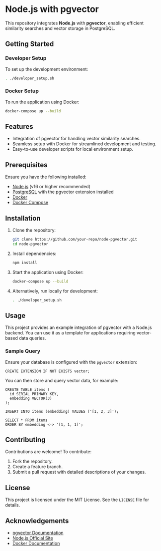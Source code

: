 # Node.js with pgvector

This repository integrates **Node.js** with **pgvector**, enabling efficient similarity searches and vector storage in PostgreSQL.

## Getting Started

### Developer Setup
To set up the development environment:

```bash
. ./developer_setup.sh
```

### Docker Setup
To run the application using Docker:

```bash
docker-compose up --build
```

## Features
- Integration of pgvector for handling vector similarity searches.
- Seamless setup with Docker for streamlined development and testing.
- Easy-to-use developer scripts for local environment setup.

## Prerequisites
Ensure you have the following installed:
- [Node.js](https://nodejs.org/) (v16 or higher recommended)
- [PostgreSQL](https://www.postgresql.org/) with the pgvector extension installed
- [Docker](https://www.docker.com/)
- [Docker Compose](https://docs.docker.com/compose/)

## Installation

1. Clone the repository:
   ```bash
   git clone https://github.com/your-repo/node-pgvector.git
   cd node-pgvector
   ```

2. Install dependencies:
   ```bash
   npm install
   ```

3. Start the application using Docker:
   ```bash
   docker-compose up --build
   ```

4. Alternatively, run locally for development:
   ```bash
   . ./developer_setup.sh
   ```

## Usage
This project provides an example integration of pgvector with a Node.js backend. You can use it as a template for applications requiring vector-based data queries.

### Sample Query
Ensure your database is configured with the `pgvector` extension:
```postgresql
CREATE EXTENSION IF NOT EXISTS vector;
```

You can then store and query vector data, for example:
```postgresql
CREATE TABLE items (
  id SERIAL PRIMARY KEY,
  embedding VECTOR(3)
);

INSERT INTO items (embedding) VALUES ('[1, 2, 3]');

SELECT * FROM items
ORDER BY embedding <-> '[1, 1, 1]';
```

## Contributing
Contributions are welcome! To contribute:

1. Fork the repository.
2. Create a feature branch.
3. Submit a pull request with detailed descriptions of your changes.

## License
This project is licensed under the MIT License. See the `LICENSE` file for details.

## Acknowledgements
- [pgvector Documentation](https://github.com/pgvector/pgvector)
- [Node.js Official Site](https://nodejs.org/)
- [Docker Documentation](https://docs.docker.com/)
